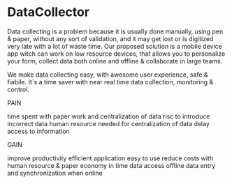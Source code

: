 DataCollector
=============
Data collecting is a problem because it is usually done manually, using pen & paper, without any sort of validation, and it may get lost or is digitized very late with a lot of waste time. 
Our proposed solution is a mobile device app witch can work on low resource devices, that allows you to personalize your form, collect data both online and offline & collaborate in large teams. 

We make data collecting easy, with awesome user experience, safe & fiabile. It`s a time saver with near real time data collection, monitoring & control.

PAIN

time spent with paper work and centralization of data
risc to introduce incorrect data
human resource needed for centralization of data
delay access to information

GAIN

improve productivity
efficient application easy to use
reduce costs with human resource & paper economy
in time data access
offline data entry and synchronization when online

